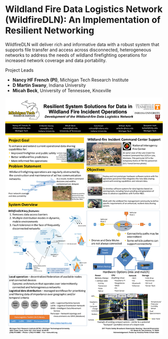 # Wildland Fire Data Logistics Network (WildfireDLN): An Implementation of Resilient Networking
WildfireDLN will deliver rich and informative data with a robust system that supports file transfer and access across disconnected, heterogeneous networks to address the needs of wildland firefighting operations for increased network coverage and data portability.

Project Leads
* __Nancy HF French (PI)__, Michigan Tech Research Institute
* __D Martin Swany__, Indiana University
* __Micah Beck__, University of Tennessee, Knoxville

![WildfireDLN Poster](https://github.com/dntanzermtu/WildfireDLN/blob/readme-edits/Slide1.PNG)
